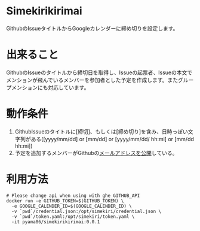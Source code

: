 # Simekirikirimai
GithubのIssueタイトルからGoogleカレンダーに締め切りを設定します。

# 出来ること
GithubのIssueのタイトルから締切日を取得し、Issueの起票者、Issueの本文でメンションが飛んでいるメンバーを参加者とした予定を作成します。またグループメンションにも対応しています。

# 動作条件
1. GithubIssueのタイトルに[締切]、もしくは[締め切り]を含み、日時っぽい文字列がある([yyyy/mm/dd] or [mm/dd] or [yyyy/mm/dd/ hh:mi] or [mm/dd hh:mi])
2. 予定を追加するメンバーがGithubの[メールアドレスを公開](https://github.com/settings/profile)している。

# 利用方法
```
# Please change api when using with ghe GITHUB_API
docker run -e GITHUB_TOKEN=$(GITHUB_TOKEN) \
  -e GOOGLE_CALENDER_ID=$(GOOGLE_CALENDER_ID) \
  -v `pwd`/credential.json:/opt/simekiri/credential.json \
  -v `pwd`/token.yaml:/opt/simekiri/token.yaml \
  -it pyama86/simekirikirimai:0.0.1
```
